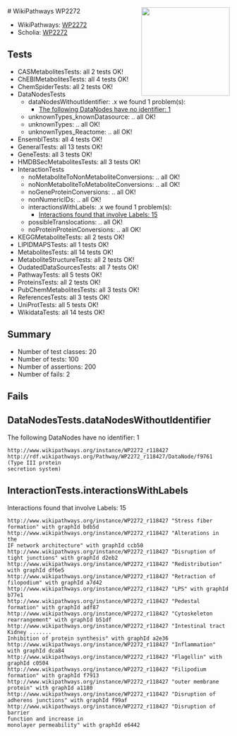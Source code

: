 <img style="float: right; width: 200px" src="https://upload.wikimedia.org/wikipedia/commons/thumb/8/83/Wplogo_with_text_500.png/640px-Wplogo_with_text_500.png" />
# WikiPathways WP2272

* WikiPathways: [WP2272](https://identifiers.org/wikipathways:WP2272)
* Scholia: [WP2272](https://scholia.toolforge.org/wikipathways/WP2272)
## Tests
* CASMetabolitesTests: all 2 tests OK!
* ChEBIMetabolitesTests: all 4 tests OK!
* ChemSpiderTests: all 2 tests OK!
* DataNodesTests
    * dataNodesWithoutIdentifier: .x we found 1 problem(s):
        * [The following DataNodes have no identifier: 1](#d2d32fa0)
    * unknownTypes_knownDatasource: .. all OK!
    * unknownTypes: .. all OK!
    * unknownTypes_Reactome: .. all OK!
* EnsemblTests: all 4 tests OK!
* GeneralTests: all 13 tests OK!
* GeneTests: all 3 tests OK!
* HMDBSecMetabolitesTests: all 3 tests OK!
* InteractionTests
    * noMetaboliteToNonMetaboliteConversions: .. all OK!
    * noNonMetaboliteToMetaboliteConversions: .. all OK!
    * noGeneProteinConversions: .. all OK!
    * nonNumericIDs: .. all OK!
    * interactionsWithLabels: .x we found 1 problem(s):
        * [Interactions found that involve Labels: 15](#fe97a8bd)
    * possibleTranslocations: .. all OK!
    * noProteinProteinConversions: .. all OK!
* KEGGMetaboliteTests: all 2 tests OK!
* LIPIDMAPSTests: all 1 tests OK!
* MetabolitesTests: all 14 tests OK!
* MetaboliteStructureTests: all 2 tests OK!
* OudatedDataSourcesTests: all 7 tests OK!
* PathwayTests: all 5 tests OK!
* ProteinsTests: all 2 tests OK!
* PubChemMetabolitesTests: all 3 tests OK!
* ReferencesTests: all 3 tests OK!
* UniProtTests: all 5 tests OK!
* WikidataTests: all 14 tests OK!


## Summary

* Number of test classes: 20
* Number of tests: 100
* Number of assertions: 200
* Number of fails: 2

## Fails

<a name="d2d32fa0" />

## DataNodesTests.dataNodesWithoutIdentifier

The following DataNodes have no identifier: 1
```
http://www.wikipathways.org/instance/WP2272_r118427 http://rdf.wikipathways.org/Pathway/WP2272_r118427/DataNode/f9761 (Type III protein
secretion system)
```

<a name="fe97a8bd" />

## InteractionTests.interactionsWithLabels

Interactions found that involve Labels: 15
```
http://www.wikipathways.org/instance/WP2272_r118427 "Stress fiber formation" with graphId bdb5d
http://www.wikipathways.org/instance/WP2272_r118427 "Alterations in the
IF network architecture" with graphId ccb50
http://www.wikipathways.org/instance/WP2272_r118427 "Disruption of tight junctions" with graphId d2eb2
http://www.wikipathways.org/instance/WP2272_r118427 "Redistribution" with graphId df6e5
http://www.wikipathways.org/instance/WP2272_r118427 "Retraction of filopodium" with graphId a7d42
http://www.wikipathways.org/instance/WP2272_r118427 "LPS" with graphId b77e1
http://www.wikipathways.org/instance/WP2272_r118427 "Pedestal formation" with graphId adf87
http://www.wikipathways.org/instance/WP2272_r118427 "Cytoskeleton
rearrangement" with graphId b51df
http://www.wikipathways.org/instance/WP2272_r118427 "Intestinal tract
Kidney .......
Inhibition of protein synthesis" with graphId a2e36
http://www.wikipathways.org/instance/WP2272_r118427 "Inflammation" with graphId dca84
http://www.wikipathways.org/instance/WP2272_r118427 "Flagellin" with graphId c0504
http://www.wikipathways.org/instance/WP2272_r118427 "Filipodium formation" with graphId f7913
http://www.wikipathways.org/instance/WP2272_r118427 "outer membrane protein" with graphId a1180
http://www.wikipathways.org/instance/WP2272_r118427 "Disruption of adherens junctions" with graphId f99af
http://www.wikipathways.org/instance/WP2272_r118427 "Disruption of barrier
function and increase in
monolayer permeability" with graphId e6442
```

